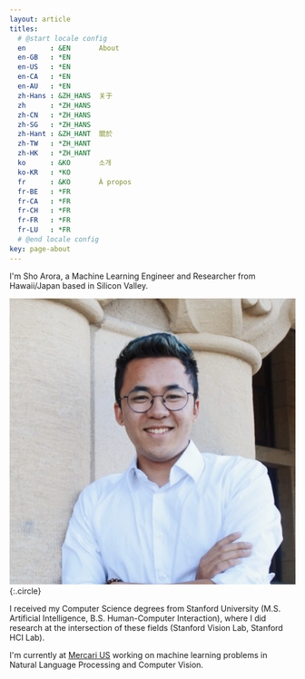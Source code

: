 ```yaml
---
layout: article
titles:
  # @start locale config
  en      : &EN       About
  en-GB   : *EN
  en-US   : *EN
  en-CA   : *EN
  en-AU   : *EN
  zh-Hans : &ZH_HANS  关于
  zh      : *ZH_HANS
  zh-CN   : *ZH_HANS
  zh-SG   : *ZH_HANS
  zh-Hant : &ZH_HANT  關於
  zh-TW   : *ZH_HANT
  zh-HK   : *ZH_HANT
  ko      : &KO       소개
  ko-KR   : *KO
  fr      : &KO       À propos
  fr-BE   : *FR
  fr-CA   : *FR
  fr-CH   : *FR
  fr-FR   : *FR
  fr-LU   : *FR
  # @end locale config
key: page-about
---
```


I'm Sho Arora, a Machine Learning Engineer and Researcher from Hawaii/Japan
based in Silicon Valley.

![Image](/assets/avatar.png){:.circle}

I received my Computer Science degrees from Stanford University
(M.S. Artificial Intelligence, B.S. Human-Computer Interaction), where I did
research at the intersection of these fields (Stanford Vision Lab, Stanford HCI Lab).

I'm currently at [Mercari US](https://www.mercari.com/) working on machine learning
problems in Natural Language Processing and Computer Vision.
